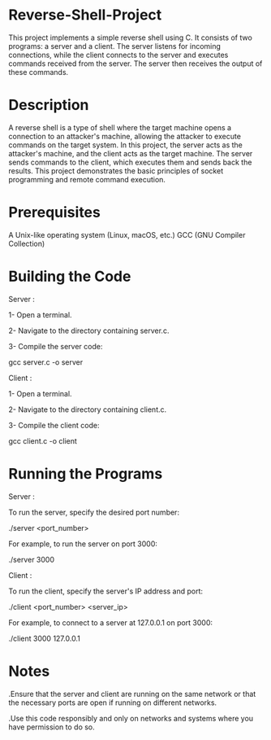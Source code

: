 # Reverse-Shell-Project
This project implements a simple reverse shell using C. It consists of two programs: a server and a client. 
The server listens for incoming connections, while the client connects to the server and executes commands received from the server. 
The server then receives the output of these commands.

# Description
A reverse shell is a type of shell where the target machine opens a connection to an attacker's machine, allowing the attacker to execute commands on the target system. In this project, the server acts as the attacker's machine, and the client acts as the target machine. The server sends commands to the client, which executes them and sends back the results. This project demonstrates the basic principles of socket programming and remote command execution.

# Prerequisites
A Unix-like operating system (Linux, macOS, etc.)
GCC (GNU Compiler Collection)

# Building the Code
Server :

1- Open a terminal.

2- Navigate to the directory containing server.c.

3- Compile the server code:

gcc server.c -o server

Client :

1- Open a terminal.

2- Navigate to the directory containing client.c.

3- Compile the client code:

gcc client.c -o client

# Running the Programs
Server :

To run the server, specify the desired port number:

./server <port_number>

For example, to run the server on port 3000:

./server 3000

Client :

To run the client, specify the server's IP address and port:

./client <port_number> <server_ip>

For example, to connect to a server at 127.0.0.1 on port 3000:

./client 3000 127.0.0.1

# Notes
.Ensure that the server and client are running on the same network or that the necessary ports are open if running on different networks.

.Use this code responsibly and only on networks and systems where you have permission to do so.
